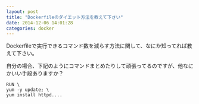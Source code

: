 ```yaml
---
layout: post
title: "Dockerfileのダイエット方法を教えて下さい"
date: 2014-12-06 14:01:28
categories: docker
---
```

<p>Dockerfileで実行できるコマンド数を減らす方法に関して、なにか知ってれば教えて下さい。</p>

<p>自分の場合、下記のようにコマンドまとめたりして頑張ってるのですが、他なにかいい手段ありますか？</p>

<pre><code>RUN \
yum -y update; \
yum install httpd....
</code></pre>
